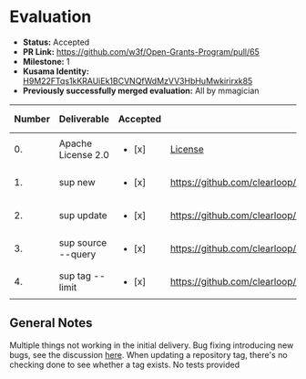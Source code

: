 # Evaluation

* **Status:** Accepted
* **PR Link:** https://github.com/w3f/Open-Grants-Program/pull/65
* **Milestone:** 1
* **Kusama Identity:** [H9M22FTqs1kKRAUiEk1BCVNQfWdMzVV3HbHuMwkirirxk85](https://polkascan.io/pre/kusama/account/H9M22FTqs1kKRAUiEk1BCVNQfWdMzVV3HbHuMwkirirxk85)
* **Previously successfully merged evaluation:** All by mmagician

| Number | Deliverable | Accepted | Link | Evaluation Notes |
| ------------- | ------------- | ------------- | ------------- |------------- |
| 0. | Apache License 2.0 | <ul><li>[x] </li></ul> | [License](https://github.com/emeraldpay/polkaj/blob/master/LICENSE)| - |
| 1. | sup new <node-template> | <ul><li>[x] </li></ul> | https://github.com/clearloop/sup/blob/master/src/cmd/new.rs | |
| 2. | sup update | <ul><li>[x] </li></ul> | https://github.com/clearloop/sup/blob/master/src/cmd/update.rs | |
| 3. | sup source --query <pattern> | <ul><li>[x] </li></ul> | https://github.com/clearloop/sup/blob/master/src/cmd/source.rs | |
| 4. | sup tag --limit <n> | <ul><li>[x] </li></ul> | https://github.com/clearloop/sup/blob/master/src/cmd/tag.rs | |

## General Notes

Multiple things not working in the initial delivery. Bug fixing introducing new bugs, see the discussion [here](https://github.com/w3f/Grant-Milestone-Delivery/pull/48). When updating a repository tag, there's no checking done to see whether a tag exists. No tests provided